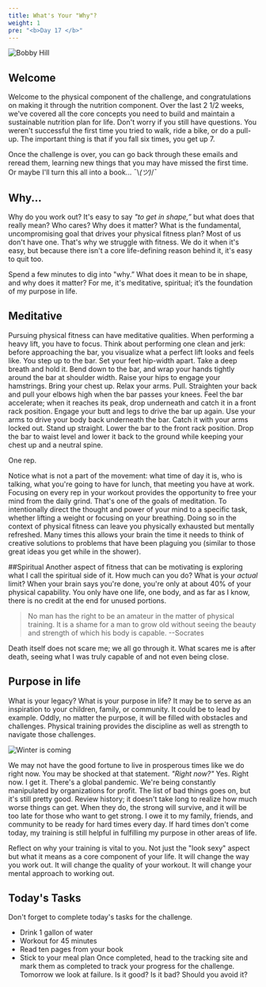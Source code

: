 ```yaml
---
title: What's Your "Why"?
weight: 1
pre: "<b>Day 17 </b>"
---
```


![Bobby Hill](/images/bobby.png)

## Welcome
Welcome to the physical component of the challenge, and congratulations on making it through the nutrition component. Over the last 2 1/2 weeks, we've covered all the core concepts you need to build and maintain a sustainable nutrition plan for life. Don't worry if you still have questions. You weren't successful the first time you tried to walk, ride a bike, or do a pull-up. The important thing is that if you fall six times, you get up 7.

Once the challenge is over, you can go back through these emails and reread them, learning new things that you may have missed the first time.
Or maybe I'll turn this all into a book... ¯\\_(ツ)_/¯

## Why...

Why do you work out? It's easy to say _"to get in shape,”_ but what does that really mean? Who cares? Why does it matter? What is the fundamental, uncompromising goal that drives your physical fitness plan? Most of us don't have one. That's why we struggle with fitness. We do it when it's easy, but because there isn't a core life-defining reason behind it, it's easy to quit too.

Spend a few minutes to dig into "why.” What does it mean to be in shape, and why does it matter? For me, it's meditative, spiritual; it’s the foundation of my purpose in life.

## Meditative
Pursuing physical fitness can have meditative qualities. When performing a heavy lift, you have to focus. Think about performing one clean and jerk: before approaching the bar, you visualize what a perfect lift looks and feels like. You step up to the bar. Set your feet hip-width apart. Take a deep breath and hold it. Bend down to the bar, and wrap your hands tightly around the bar at shoulder width. Raise your hips to engage your hamstrings. Bring your chest up. Relax your arms. Pull. Straighten your back and pull your elbows high when the bar passes your knees. Feel the bar accelerate; when it reaches its peak, drop underneath and catch it in a front rack position. Engage your butt and legs to drive the bar up again. Use your arms to drive your body back underneath the bar. Catch it with your arms locked out. Stand up straight. Lower the bar to the front rack position. Drop the bar to waist level and lower it back to the ground while keeping your chest up and a neutral spine.

One rep.

Notice what is not a part of the movement: what time of day it is, who is talking, what you're going to have for lunch, that meeting you have at work. Focusing on every rep in your workout provides the opportunity to free your mind from the daily grind. That's one of the goals of meditation. To intentionally direct the thought and power of your mind to a specific task, whether lifting a weight or focusing on your breathing. Doing so in the context of physical fitness can leave you physically exhausted but mentally refreshed. Many times this allows your brain the time it needs to think of creative solutions to problems that have been plaguing you (similar to those great ideas you get while in the shower).

##Spiritual
Another aspect of fitness that can be motivating is exploring what I call the spiritual side of it. How much can you do? What is your _actual_ limit? When your brain says you're done, you're only at about 40% of your physical capability. You only have one life, one body, and as far as I know, there is no credit at the end for unused portions.

>No man has the right to be an amateur in the matter of physical training. It is a shame for a man to grow old without seeing the beauty and strength of which his body is capable.
> --Socrates

Death itself does not scare me; we all go through it. What scares me is after death, seeing what I was truly capable of and not even being close.

## Purpose in life
What is your legacy? What is your purpose in life? It may be to serve as an inspiration to your children, family, or community. It could be to lead by example. Oddly, no matter the purpose, it will be filled with obstacles and challenges. Physical training provides the discipline as well as strength to navigate those challenges. 

![Winter is coming](/images/winter_is_coming.png)

We may not have the good fortune to live in prosperous times like we do right now. You may be shocked at that statement. _"Right now?"_ Yes. Right now. I get it. There's a global pandemic. We're being constantly manipulated by organizations for profit. The list of bad things goes on, but it's still pretty good. Review history; it doesn't take long to realize how much worse things can get. When they do, the strong will survive, and it will be too late for those who want to get strong. I owe it to my family, friends, and community to be ready for hard times every day. If hard times don't come today, my training is still helpful in fulfilling my purpose in other areas of life.

Reflect on why your training is vital to you. Not just the "look sexy" aspect but what it means as a core component of your life. It will change the way you work out. It will change the quality of your workout. It will change your mental approach to working out.

## Today's Tasks
Don't forget to complete today's tasks for the challenge.
- Drink 1 gallon of water
- Workout for 45 minutes
- Read ten pages from your book
- Stick to your meal plan
  Once completed, head to the tracking site and mark them as completed to track your progress for the challenge. Tomorrow we look at failure. Is it good? Is it bad? Should you avoid it?
